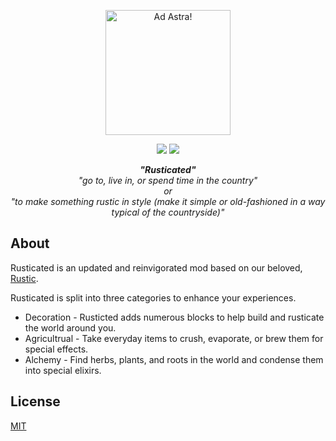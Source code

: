 


<a>
    <p align="center">
        <img src="https://cdn.discordapp.com/attachments/427517207526768650/1054337462924755074/Rusticated_Logo.png" alt="Ad Astra!" width="200"/> 
    </p>
</a>

<p align="center">
<a target="_blank" href="https://www.curseforge.com/minecraft/mc-mods/rusticated"><img src="http://cf.way2muchnoise.eu/full_289647_downloads.svg" /></a>
<a target="_blank" href="https://www.curseforge.com/minecraft/mc-mods/rusticated"><img src="https://cf.way2muchnoise.eu/versions/289647.svg" /></a>
</p>

<p align="center">
  <strong><em>"Rusticated"</em></strong><br>
    <em>"go to, live in, or spend time in the country" <br>
    or <br>
    "to make something rustic in style (make it simple or old-fashioned in a way typical of the countryside)"</em>
</p>

<p align="center">

</p>


## About
Rusticated is an updated and reinvigorated mod based on our beloved, [Rustic](https://www.curseforge.com/minecraft/mc-mods/rustic).

Rusticated is split into three categories to enhance your experiences.
- Decoration - Rusticted adds numerous blocks to help build and rusticate the world around you.
- Agricultrual - Take everyday items to crush, evaporate, or brew them for special effects.
- Alchemy - Find herbs, plants, and roots in the world and condense them into special elixirs.




## License
[MIT](https://choosealicense.com/licenses/mit/)






